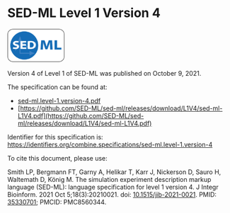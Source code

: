 # SED-ML Level 1 Version 4
<img src="./files/sed-ml.png" alt="SED-ML logo" height="75"/>

Version 4 of Level 1 of SED-ML was published on October 9, 2021.

The specification can be found at:

* [sed-ml.level-1.version-4.pdf](./files/sed-ml.level-1.version-4.pdf)
* [https://github.com/SED-ML/sed-ml/releases/download/L1V4/sed-ml-L1V4.pdf](https://github.com/SED-ML/sed-ml/releases/download/L1V4/sed-ml-L1V4.pdf)

Identifier for this specification is: https://identifiers.org/combine.specifications/sed-ml.level-1.version-4

To cite this document, please use:

Smith LP, Bergmann FT, Garny A, Helikar T, Karr J, Nickerson D, Sauro H, Waltemath D, König M. The simulation experiment description markup language (SED-ML): language specification for level 1 version 4. J Integr Bioinform. 2021 Oct 5;18(3):20210021. doi: [10.1515/jib-2021-0021](https://doi.org/10.1515/jib-2021-0021). PMID: [35330701](http://identifier.org/pubmed/35330701); PMCID: PMC8560344.